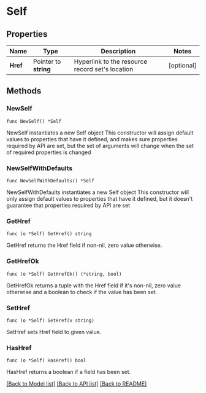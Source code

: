 # Self

## Properties

Name | Type | Description | Notes
------------ | ------------- | ------------- | -------------
**Href** | Pointer to **string** | Hyperlink to the resource record set&#39;s location | [optional] 

## Methods

### NewSelf

`func NewSelf() *Self`

NewSelf instantiates a new Self object
This constructor will assign default values to properties that have it defined,
and makes sure properties required by API are set, but the set of arguments
will change when the set of required properties is changed

### NewSelfWithDefaults

`func NewSelfWithDefaults() *Self`

NewSelfWithDefaults instantiates a new Self object
This constructor will only assign default values to properties that have it defined,
but it doesn't guarantee that properties required by API are set

### GetHref

`func (o *Self) GetHref() string`

GetHref returns the Href field if non-nil, zero value otherwise.

### GetHrefOk

`func (o *Self) GetHrefOk() (*string, bool)`

GetHrefOk returns a tuple with the Href field if it's non-nil, zero value otherwise
and a boolean to check if the value has been set.

### SetHref

`func (o *Self) SetHref(v string)`

SetHref sets Href field to given value.

### HasHref

`func (o *Self) HasHref() bool`

HasHref returns a boolean if a field has been set.


[[Back to Model list]](../README.md#documentation-for-models) [[Back to API list]](../README.md#documentation-for-api-endpoints) [[Back to README]](../README.md)


